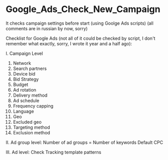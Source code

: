 # Google_Ads_Check_New_Campaign
It checks campaign settings before start (using Goolge Ads scripts)
(all comments are in russian by now, sorry)

Checklist for Google Ads (not all of it could be checked by script, I don't remember what exactly, sorry, I wrote it year and a half ago):

I. Campaign Level
1. Network
2. Search partners
3. Device bid
4. Bid Strategy
5. Budget
6. Ad rotation
7. Delivery method
8. Ad schedule
9. Frequency capping
10. Language
11. Geo
12. Excluded geo
13. Targeting method
14. Exclusion method

II. Ad group level:
Number of ad groups = Number of keywords 
Default CPC

III. Ad level:
Check Tracking template patterns
